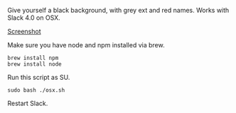 
Give yourself a black background, with grey ext and red names. Works with Slack 4.0 on OSX.

[Screenshot](https://i.imgur.com/9Ec4Ks9.png "Slack Black Color Theme")

Make sure you have node and npm installed via brew.

```
brew install npm
brew install node
```

Run this script as SU.

```
sudo bash ./osx.sh
```


Restart Slack. 
